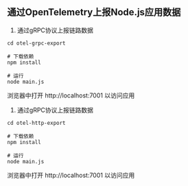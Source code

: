 ## 通过OpenTelemetry上报Node.js应用数据

1. 通过gRPC协议上报链路数据

```
cd otel-grpc-export 

# 下载依赖
npm install

# 运行
node main.js
```

浏览器中打开 http://localhost:7001 以访问应用

1.  通过gRPC协议上报链路数据

```
cd otel-http-export

# 下载依赖
npm install 

# 运行
node main.js
```

浏览器中打开 http://localhost:7001 以访问应用